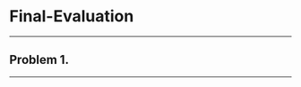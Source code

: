 # Final-Evaluation
______________________________________
## Problem 1.
______________________________________

